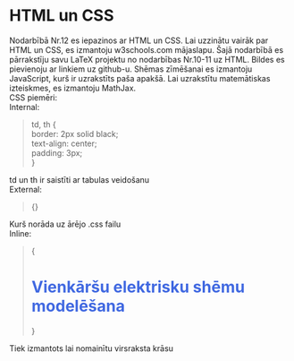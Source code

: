 # HTML un CSS
Nodarbībā Nr.12 es iepazinos ar HTML un CSS. Lai uzzinātu vairāk par HTML un CSS, es izmantoju w3schools.com mājaslapu. Šajā nodarbībā es pārrakstīju savu LaTeX projektu no nodarbības Nr.10-11 uz HTML. Bildes es pievienoju ar linkiem uz github-u. Shēmas zīmēšanai es izmantoju JavaScript, kurš ir uzrakstīts paša apakšā. Lai uzrakstītu matemātiskas izteiskmes, es izmantoju MathJax.  
CSS piemēri:  
Internal:  
>  
> td, th {  
>   border: 2px solid black;  
>   text-align: center;  
>   padding: 3px;  
>	}  
>  
td un th ir saistīti ar tabulas veidošanu  
External:  
>  
>  {<link rel="stylesheet" href="voltage_divider.css">}  
>  
Kurš norāda uz ārējo .css failu  
Inline:  
>  
> {<h1 style="color:#4169E1;">Vienkāršu elektrisku shēmu modelēšana</h1>}  
>  
Tiek izmantots lai nomainītu virsraksta krāsu  
